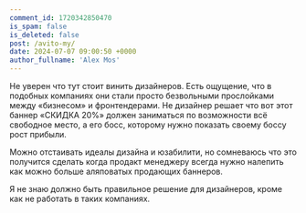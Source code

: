 ```yaml
---
comment_id: 1720342850470
is_spam: false
is_deleted: false
post: /avito-my/
date: 2024-07-07 09:00:50 +0000
author_fullname: 'Alex Mos'
---
```


Не уверен что тут стоит винить дизайнеров. Есть ощущение, что в подобных компаниях они стали просто безвольными прослойками между «бизнесом» и фронтендерами.
Не дизайнер решает что вот этот баннер «СКИДКА 20%» должен заниматься по возможности всё свободное место, а его босс, которому нужно показать своему боссу рост прибыли.

Можно отстаивать идеалы дизайна и юзабилити, но сомневаюсь что это получится сделать когда продакт менеджеру всегда нужно налепить как можно больше аляповатых продающих баннеров.

Я не знаю должно быть правильное решение для дизайнеров, кроме как не работать в таких компаниях.
